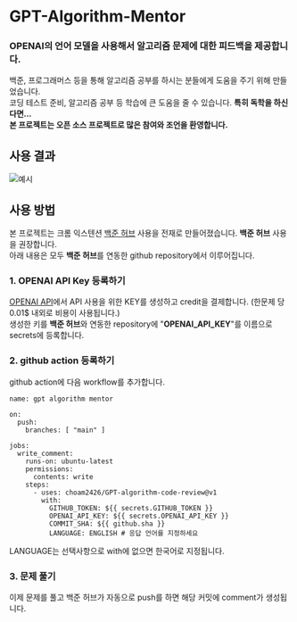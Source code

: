 # GPT-Algorithm-Mentor
### OPENAI의 언어 모델을 사용해서 알고리즘 문제에 대한 피드백을 제공합니다.
백준, 프로그래머스 등을 통해 알고리즘 공부를 하시는 분들에게 도움을 주기 위해 만들었습니다.  
코딩 테스트 준비, 알고리즘 공부 등 학습에 큰 도움을 줄 수 있습니다. **특히 독학을 하신다면...**  
**본 프로젝트는 오픈 소스 프로젝트로 많은 참여와 조언을 환영합니다.**

## 사용 결과
![예시](https://github.com/user-attachments/assets/d56d1bb5-d765-4178-9c82-ebf9b585705b)

## 사용 방법
본 프로젝트는 크롬 익스텐션 [<U>백준 허브</U>](https://github.com/BaekjoonHub/BaekjoonHub) 사용을 전재로 만들어졌습니다. **백준 허브** 사용을 권장합니다.  
아래 내용은 모두 **백준 허브**를 연동한 github repository에서 이루어집니다.

### 1. OPENAI API Key 등록하기
[<U>OPENAI API</U>](https://openai.com/index/openai-api/)에서 API 사용을 위한 KEY를 생성하고 credit을 결제합니다. (한문제 당 0.01$ 내외로 비용이 사용됩니다.)  
생성한 키를 **백준 허브**와 연동한 repository에 "**OPENAI_API_KEY**"를 이름으로 secrets에 등록합니다.

### 2. github action 등록하기
github action에 다음 workflow를 추가합니다.
```
name: gpt algorithm mentor

on:
  push:
    branches: [ "main" ]

jobs:
  write_comment:
    runs-on: ubuntu-latest
    permissions:
      contents: write
    steps:
      - uses: choam2426/GPT-algorithm-code-review@v1
        with:
          GITHUB_TOKEN: ${{ secrets.GITHUB_TOKEN }}
          OPENAI_API_KEY: ${{ secrets.OPENAI_API_KEY }}
          COMMIT_SHA: ${{ github.sha }}
          LANGUAGE: ENGLISH # 응답 언어를 지정하세요
```
LANGUAGE는 선택사항으로 with에 없으면 한국어로 지정됩니다.

### 3. 문제 풀기
이제 문제를 풀고 백준 허브가 자동으로 push를 하면 해당 커밋에 comment가 생성됩니다.